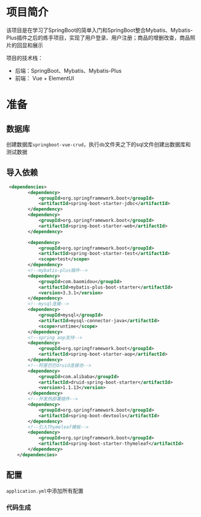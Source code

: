 # 项目简介

该项目是在学习了SpringBoot的简单入门和SpringBoot整合Mybatis、Mybatis-Plus插件之后的练手项目，实现了用户登录、用户注册；商品的增删改查，商品照片的回显和展示

项目的技术栈：

* 后端：SpringBoot、Mybatis、Mybatis-Plus
* 前端： Vue + ElementUI



# 准备

## 数据库

创建数据库`springboot-vue-crud`，执行`db`文件夹之下的sql文件创建出数据库和测试数据



##  导入依赖

```xml
 <dependencies>
        <dependency>
            <groupId>org.springframework.boot</groupId>
            <artifactId>spring-boot-starter-jdbc</artifactId>
        </dependency>
        <dependency>
            <groupId>org.springframework.boot</groupId>
            <artifactId>spring-boot-starter-web</artifactId>
        </dependency>

        <dependency>
            <groupId>org.springframework.boot</groupId>
            <artifactId>spring-boot-starter-test</artifactId>
            <scope>test</scope>
        </dependency>
        <!--mybatis-plus插件-->
        <dependency>
            <groupId>com.baomidou</groupId>
            <artifactId>mybatis-plus-boot-starter</artifactId>
            <version>3.3.1</version>
        </dependency>
        <!--mysql连接-->
        <dependency>
            <groupId>mysql</groupId>
            <artifactId>mysql-connector-java</artifactId>
            <scope>runtime</scope>
        </dependency>
        <!--spring aop支持-->
        <dependency>
            <groupId>org.springframework.boot</groupId>
            <artifactId>spring-boot-starter-aop</artifactId>
        </dependency>
        <!--阿里巴巴druid连接池-->
        <dependency>
            <groupId>com.alibaba</groupId>
            <artifactId>druid-spring-boot-starter</artifactId>
            <version>1.1.13</version>
        </dependency>
        <!--开发热部署插件-->
        <dependency>
            <groupId>org.springframework.boot</groupId>
            <artifactId>spring-boot-devtools</artifactId>
        </dependency>
        <!--引入Thymeleaf模板-->
        <dependency>
            <groupId>org.springframework.boot</groupId>
            <artifactId>spring-boot-starter-thymeleaf</artifactId>
        </dependency>
    </dependencies>
```



## 配置

`application.yml`中添加所有配置



### 代码生成





